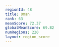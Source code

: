 ```yaml
---
regionId: 48
title: Oman
rank: 63
meanScore: 72.37
globalMeanScore: 69.82
numRegions: 220
layout: region_score
---
```

